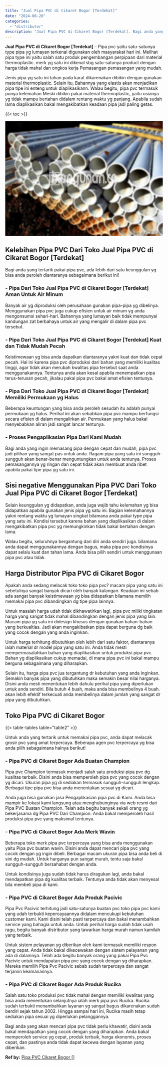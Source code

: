 ```yaml
---
title: "Jual Pipa PVC di Cikaret Bogor [Terdekat]"
date: "2024-08-20"
categories: 
  - "distributor"
description: "Jual Pipa PVC di Cikaret Bogor [Terdekat]. Bagi anda yang akan mencari pipa pvc tidak perlu khawatir, disini anda bakal mendapatkan yang cocok dengan yang di..."
---
```


**Jual Pipa PVC di Cikaret Bogor \[Terdekat\]** – Pipa pvc yaitu satu-satunya type pipa yg lumayan terkenal digunakan oleh masyarakat hari ini. Melihat pipa type ini yaitu salah satu produk pengembangan perpipaan dari material thermoplastic. merk yg satu ini dikenal sbg satu-satunya product dengan harga tidak mahal dan ongkos kerja Pemasangan pemasangan yang mudah.

Jenis pipa yg satu ini tahan pada karat dikarenakan dibikin dengan gunakan material thermoplastic. Selain itu, Bahannya yang elastis akan menjadikan pipa tipe ini enteng untuk diaplikasikann. Walau begitu, pipa pvc termasuk punya kelemahan Meski dibikin pakai material thermoplastic, yaitu usianya yg tidak mampu bertahan didalam rentang waktu yg panjang. Apabila sudah lama diaplikasikan bakal mengakibatkan keadaan pipa jadi paling getas.

{{< toc >}}

![Jual Pipa PVC di Cikaret Bogor [Terdekat]](/images/jaul-pipa-pvc-51.png)

## Kelebihan Pipa PVC Dari Toko Jual Pipa PVC di Cikaret Bogor \[Terdekat\]

Bagi anda yang tertarik pakai pipa pvc, ada lebih dari satu keunggulan yg bisa anda peroleh diantaranya sebagaimana berikut ini!

### \- Pipa Dari Toko Jual Pipa PVC di Cikaret Bogor \[Terdekat\] Aman Untuk Air Minum

Banyak air yg diproduksi oleh perusahaan gunakan pipa-pipa yg dibelinya. Menggunakan pipa pvc juga cukup efisien untuk air minum yg anda mengonsumsi sehari-hari. Bahannya yang lumayan baik tidak mempunyai kandungan zat berbahaya untuk air yang mengalir di dalam pipa pvc tersebut.

### \- Pipa Dari Toko Jual Pipa PVC di Cikaret Bogor \[Terdekat\] Kuat dan Tidak Mudah Pecah

Keistimewaan yg bisa anda dapatkan diantaranya yakni kuat dan tidak cepat pecah. Hal ini karena pipa pvc diproduksi dari bahan yang memiliki kualitas tinggi, agar tidak akan merubah kwalitas pipa tersebut saat anda menggunakannya. Tentunya anda akan kesal apabila menempatkan pipa terus-terusan pecah, jikalau pakai pipa pvc bakal amat efisien tentunya.

### \- Pipa Dari Toko Jual Pipa PVC di Cikaret Bogor \[Terdekat\] Memiliki Permukaan yg Halus

Beberapa keuntungan yang bisa anda peroleh sesudah itu adalah punyai permukaan yg halus. Perihal ini akan sebabkan pipa pvc mampu berfungsi secara efisien di dalam mengalirkan air. Permukaan yang halus bakal menyebabkan aliran jadi sangat lancar tentunya.

### \- Proses Pengaplikasian Pipa Dari Kami Mudah

Bagi anda yang ingin memasang pipa dengan cepat dan mudah, pipa pvc jadi pilihan yang sangat pas untuk anda. Ragam pipa yang satu ini sungguh-sungguh akan benar-benar menguntungkan untuk anda tentunya. Proses pemasangannya yg ringan dan cepat tidak akan membuat anda ribet apabila pakai tipe pipa yg satu ini.

## Sisi negative Menggunakan Pipa PVC Dari Toko Jual Pipa PVC di Cikaret Bogor \[Terdekat\]

Selain keunggulan yg didapatkan, anda juga wajib tahu kelemahan yg bisa didapatkan apabila gunakan jenis pipa yg satu ini. Bagian kelemahannya yakni rentang waktu yg lumayan singkat bilamana anda pakai type pipa yang satu ini. Kondisi tersebut karena bahan yang diaplikasikan di dalam mengakibatkan pipa pvc yg memungkinkan tidak bakal bertahan dengan lama.

Walau begitu, seluruhnya bergantung dari diri anda sendiri juga. bilamana anda dapat menggunakannya dengan bagus, maka pipa pvc kondisinya dapat selalu kuat dan tahan lama. Anda bisa pilih sendiri untuk menggunaan pipa pvc atau tidak.

## Harga Distributor Pipa PVC di Cikaret Bogor

Apakah anda sedang melacak toko toko pipa pvc? macam pipa yang satu ini sebetulnya sangat banyak dicari oleh banyak kalangan. Keadaan ini sebab ada sangat banyak keistimewaan yg bisa didapatkan bilamana memilih memakai pipa pvc dibandingkan dg tipe pipa lainnya.

Untuk masalah harga udah tidak dikhawatirkan lagi, pipa pvc miliki tingkatan harga yang sangat tidak mahal dibandingkan dengan jenis pipa yang lain. Macam pipa yg satu ini didesign khusus dengan gunakan bahan-bahan yang berkualtias. Jadi akan mengakibatkan pipa dapat berguna dg baik yang cocok dengan yang anda inginkan.

Untuk harga terhitung dibutuhkan oleh lebih dari satu faktor, diantaranya ialah material dr model pipa yang satu ini. Anda tidak mesti mempermasalahkan bahan yang diaplikasikan untuk produksi pipa pvc. Bahan yg diaplikasikan cukup memadai, di mana pipa pvc ini bakal mampu berguna sebagaimana yang diharapkan.

Selain itu, harga pipa pvc jua tergantung dr kebutuhan yang anda inginkan. Semakin banyak pipa yang dibutuhkan maka semakin besar nilai harganya. Disini anda mesti menentukan lebih dahulu perihal pipa yang diperlukan untuk anda sendiri. Bila butuh 4 buah, maka anda bisa membelinya 4 buah. akan lebih efektif terkecuali anda membelinya dalam jumlah yang sangat dr pipa yang dibutuhkan.

## Toko Pipa PVC di Cikaret Bogor

{{< table-tables table="table2" >}}

Untuk anda yang tertarik untuk memakai pipa pvc, anda dapat melacak grosir pvc yang amat terpercaya. Beberapa agen pvc terpercaya yg bisa anda pilih sebagaimana halnya berikut!

### \- Pipa PVC di Cikaret Bogor Ada Buatan Champion

Pipa pvc Champion termasuk menjadi salah satu produksi pipa pvc dg kualitas terbaik. Disini anda bisa memperoleh pipa pvc yang cocok dengan yg dicari. Ukuran pipa yg di sediakan termasuk sungguh-sungguh lengkap. Berbagai tipe pipa pvc bisa anda menentukan sesuai yg dicari.

Anda juga bisa gunakan jasa Pengaplikasian pipa pvc di Kami. Anda bisa mampir ke lokasi kami langsung atau menghubunginya via web resmi dari Pipa PVC Buatan Champion. Telah ada begitu banyak sekali orang yg bekerjasama dg Pipa PVC Dari Champion. Anda bakal memperoleh hasil produksi pipa pvc yang maksimal tentunya.

### \- Pipa PVC di Cikaret Bogor Ada Merk Wavin

Beberapa toko merk pipa pvc terpercaya yang bisa anda menggunakan yaitu Pipa pvc buatan wavin. Disini anda dapat mencari pipa pvc yang cocok dengan yg ingin dibeli. Berbagai macam ukuran pipa bisa anda beli di sini dg mudah. Untuk harganya pun sangat murah, tentu saja bakal sungguh-sungguh bersahabat dengan anda.

Untuk kondisinya juga sudah tidak harus diragukan lagi, anda bakal mendapatkan pipa dg kualitas terbaik. Tentunya anda tidak akan menyesal bila membeli pipa di kami.

### \- Pipa PVC di Cikaret Bogor Ada Produk Pacivic

Pipa Pvc Pacivic terhitung jadi satu-satunya buatan pvc toko pipa pvc kami yang udah terbukti kepercayaannya didalam mencukupi kebutuhan customer kami. Kami disini telah pasti terpercaya dan bakal menambahkan service yang bahagia untuk anda. Untuk perihal harga sudah tidak usah ragu, begitu banyak distributor yang tawarkan harga murah namun kamilah yang terbaik.

Untuk sistem pelayanan yg diberikan oleh kami termasuk memiliki respon yang cepat. Anda tidak bakal dikecewakan dengan sistem pelayanan yang ada di dalamnya. Telah ada begitu banyak orang yang pakai Pipa Pvc Pacivic untuk mendapatan pipa pvc yang cocok dengan yg diharapkan. Mereka memilih Pipa Pvc Pacivic sebab sudah terpercaya dan sangat terjamin keamanannya.

### \- Pipa PVC di Cikaret Bogor Ada Produk Rucika

Salah satu toko produksi pvc tidak mahal dengan memiliki kwalitas yang bisa anda menentukan selanjutnya ialah merk pipa pvc Rucika. Rucika sudah terbukti menambahkan layanan yg sangat bagus dikarenakan sudah berdiri sejak tahun 2002. Hingga sampai hari ini, Rucika masih tetap sediakan pipa sesuai yg diperlukan pelanggannya.

Bagi anda yang akan mencari pipa pvc tidak perlu khawatir, disini anda bakal mendapatkan yang cocok dengan yang diharapkan. Anda bakal memperoleh service yg cepat, produk terbaik, harga ekonomis, proses cepat, dan pastinya anda tidak dapat kecewa dengan layanan yang diberikan.

**Ref by:** [Pipa PVC Cikaret Bogor []](https://id.wikipedia.org/wiki/Pipa)
